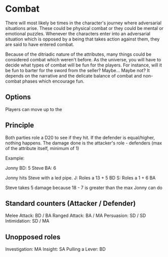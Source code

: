 # Combat

There will most likely be times in the character's journey where adversarial situations arise. These could be physical combat or they could be mental or emotional puzzles. Whenever the characters enter into an adversarial situation which is opposed by a being that takes action against them, they are said to have entered combat.

Because of the ditriadic nature of the attributes, many things could be considered combat which weren't before. As the universe, you will have to decide what types of combat will be fun for the players. For instance, will it be fun to barter for the sword from the seller? Maybe... Maybe not? It depends on the narrative and the delicate balance of combat and non-combat phases which encourage fun.

## Options

Players can move up to the 

## Principle

Both parties role a D20 to see if they hit. 
If the defender is equal/higher, nothing happens.
The damage done is the attacker's role - defenders (max of the attribute itself, minimum of 1)

Example:

Jonny BD: 5
Steve BA: 6 

Jonny hits Steve with a led pipe.
J: Roles a 13 + 5 BD
S: Roles a 1 + 6 BA

Steve takes 5 damage because 18 - 7 is greater than the max Jonny can do

## Standard counters (Attacker / Defender)

Melee Attack: BD / BA
Ranged Attack: BA / MA
Persuasion: SD / SD
Intimidation: SD / MA

## Unopposed roles

Investigation: MA
Insight: SA
Pulling a Lever: BD
